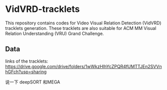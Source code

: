 
# VidVRD-tracklets
This repository contains codes for Video Visual Relation Detection (VidVRD) tracklets generation. These tracklets are also suitable for ACM MM Visual Relation Understanding (VRU) Grand Challenge.

## Data


links of the tracklets:
https://drive.google.com/drive/folders/1wWkzHlhYcZPQR4fUMTTJEn2SVVnhGFch?usp=sharing

说一下 deepSORT 和MEGA